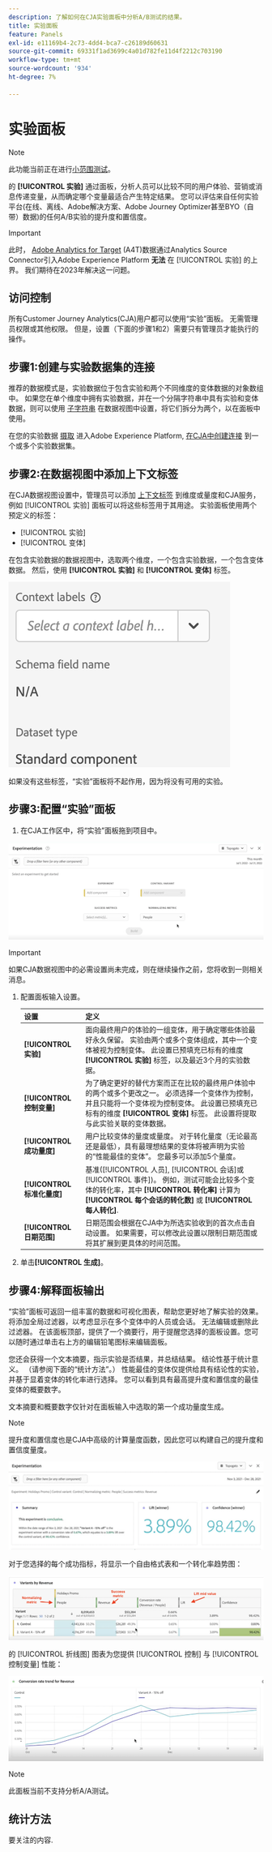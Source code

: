 ```yaml
---
description: 了解如何在CJA实验面板中分析A/B测试的结果。
title: 实验面板
feature: Panels
exl-id: e11169b4-2c73-4dd4-bca7-c26189d60631
source-git-commit: 69331f1ad3699c4a01d782fe11d4f2212c703190
workflow-type: tm+mt
source-wordcount: '934'
ht-degree: 7%

---
```


# 实验面板

>[!NOTE]
>
>此功能当前正在进行[小范围测试](/help/release-notes/releases.md)。

的 **[!UICONTROL 实验]** 通过面板，分析人员可以比较不同的用户体验、营销或消息传递变量，从而确定哪个变量最适合产生特定结果。 您可以评估来自任何实验平台(在线、离线、Adobe解决方案、Adobe Journey Optimizer甚至BYO（自带）数据)的任何A/B实验的提升度和置信度。

>[!IMPORTANT]
>
>此时， [Adobe Analytics for Target](https://experienceleague.adobe.com/docs/target/using/integrate/a4t/a4t.html?lang=zh-Hans) (A4T)数据通过Analytics Source Connector引入Adobe Experience Platform **无法** 在 [!UICONTROL 实验] 的上界。 我们期待在2023年解决这一问题。

## 访问控制

所有Customer Journey Analytics(CJA)用户都可以使用“实验”面板。 无需管理员权限或其他权限。 但是，设置（下面的步骤1和2）需要只有管理员才能执行的操作。

## 步骤1:创建与实验数据集的连接

推荐的数据模式是，实验数据位于包含实验和两个不同维度的变体数据的对象数组中。 如果您在单个维度中拥有实验数据，并在一个分隔字符串中具有实验和变体数据，则可以使用 [子字符串](https://experienceleague.adobe.com/docs/analytics-platform/using/cja-dataviews/component-settings/substring.html?lang=en#) 在数据视图中设置，将它们拆分为两个，以在面板中使用。

在您的实验数据 [摄取](https://experienceleague.adobe.com/docs/experience-platform/ingestion/home.html?lang=en) 进入Adobe Experience Platform, [在CJA中创建连接](/help/connections/create-connection.md) 到一个或多个实验数据集。

## 步骤2:在数据视图中添加上下文标签

在CJA数据视图设置中，管理员可以添加 [上下文标签](/help/data-views/component-settings/overview.md) 到维度或量度和CJA服务，例如 [!UICONTROL 实验] 面板可以将这些标签用于其用途。 实验面板使用两个预定义的标签：

* [!UICONTROL 实验]
* [!UICONTROL 变体]

在包含实验数据的数据视图中，选取两个维度，一个包含实验数据，一个包含变体数据。 然后，使用 **[!UICONTROL 实验]** 和 **[!UICONTROL 变体]** 标签。

![上下文标签](../assets/context-label.png)

如果没有这些标签，“实验”面板将不起作用，因为将没有可用的实验。

## 步骤3:配置“实验”面板

1. 在CJA工作区中，将“实验”面板拖到项目中。

![实验面板](../assets/experiment.png)

>[!IMPORTANT]
>如果CJA数据视图中的必需设置尚未完成，则在继续操作之前，您将收到一则相关消息。

1. 配置面板输入设置。

   | 设置 | 定义 |
   | --- | --- |
   | **[!UICONTROL 实验]** | 面向最终用户的体验的一组变体，用于确定哪些体验最好永久保留。 实验由两个或多个变体组成，其中一个变体被视为控制变体。 此设置已预填充已标有的维度  **[!UICONTROL 实验]** 标签，以及最近3个月的实验数据。 |
   | **[!UICONTROL 控制变量]** | 为了确定更好的替代方案而正在比较的最终用户体验中的两个或多个更改之一。 必须选择一个变体作为控制，并且只能将一个变体视为控制变体。 此设置已预填充已标有的维度  **[!UICONTROL 变体]** 标签。 此设置将提取与此实验关联的变体数据。 |
   | **[!UICONTROL 成功量度]** | 用户比较变体的量度或量度。 对于转化量度（无论最高还是最低），具有最理想结果的变体将被声明为实验的“性能最佳的变体”。 您最多可以添加5个量度。 |
   | **[!UICONTROL 标准化量度]** | 基准([!UICONTROL 人员], [!UICONTROL 会话]或 [!UICONTROL 事件])。 例如，测试可能会比较多个变体的转化率，其中 **[!UICONTROL 转化率]** 计算为 **[!UICONTROL 每个会话的转化数]** 或 **[!UICONTROL 每人转化]**. |
   | **[!UICONTROL 日期范围]** | 日期范围会根据在CJA中为所选实验收到的首次点击自动设置。 如果需要，可以修改此设置以限制日期范围或将其扩展到更具体的时间范围。 |

1. 单击&#x200B;**[!UICONTROL 生成]**。

## 步骤4:解释面板输出

“实验”面板可返回一组丰富的数据和可视化图表，帮助您更好地了解实验的效果。 将添加全局过滤器，以考虑显示在多个变体中的人员或会话。 无法编辑或删除此过滤器。 在该面板顶部，提供了一个摘要行，用于提醒您选择的面板设置。您可以随时通过单击右上方的编辑铅笔图标来编辑面板。

您还会获得一个文本摘要，指示实验是否结果，并总结结果。 结论性基于统计意义。 （请参阅下面的“统计方法”。） 性能最佳的变体仅提供给具有结论性的实验，并基于显着变体的转化率进行选择。 您可以看到具有最高提升度和置信度的最佳变体的概要数字。

文本摘要和概要数字仅针对在面板输入中选取的第一个成功量度生成。

>[!NOTE]
>
>提升度和置信度也是CJA中高级的计算量度函数，因此您可以构建自己的提升度和置信度量度。

![实验输出](../assets/exp-output1.png)

对于您选择的每个成功指标，将显示一个自由格式表和一个转化率趋势图：

![实验输出](../assets/exp-output2.png)

的 [!UICONTROL 折线图] 图表为您提供 [!UICONTROL 控制] 与 [!UICONTROL 控制变量] 性能：

![实验输出](../assets/exp-output3.png)
>[!NOTE]
>
>此面板当前不支持分析A/A测试。

## 统计方法

要关注的内容.
